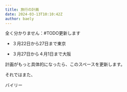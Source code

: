 ```yaml
---
title: 旅行の計画
date: 2024-03-13T10:10:42Z
author: baely
---
```


全く分かりません：#TODO更新します



- ３月22日から27日まで東京

- ３月27日から４月1日まで大阪



計画がもっと具体的になったら、このスペースを更新します。



それではまた、

バイリー